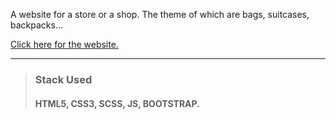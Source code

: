 A website for a store or a shop. The theme of which are bags, suitcases, backpacks...

[Click here for the website.](http://bojkoburgas.eu5.net/index.html)  

---

> ### Stack Used  
> #### HTML5, CSS3, SCSS, JS, BOOTSTRAP.
